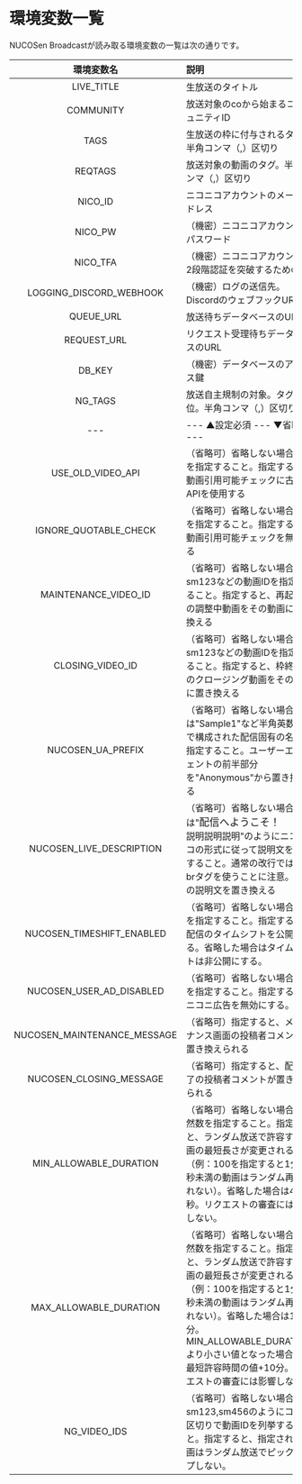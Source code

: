 # 環境変数一覧

NUCOSen Broadcastが読み取る環境変数の一覧は次の通りです。

| 環境変数名 | 説明 |
| :--: | :-- |
| LIVE_TITLE | 生放送のタイトル |
| COMMUNITY | 放送対象のcoから始まるコミュニティID |
| TAGS | 生放送の枠に付与されるタグ。半角コンマ（,）区切り |
| REQTAGS | 放送対象の動画のタグ。半角コンマ（,）区切り |
| NICO_ID | ニコニコアカウントのメールアドレス |
| NICO_PW | （機密）ニコニコアカウントのパスワード |
| NICO_TFA | （機密）ニコニコアカウントの2段階認証を突破するための鍵 |
| LOGGING_DISCORD_WEBHOOK | （機密）ログの送信先。DiscordのウェブフックURL |
| QUEUE_URL | 放送待ちデータベースのURL |
| REQUEST_URL | リクエスト受理待ちデータベースのURL |
| DB_KEY | （機密）データベースのアクセス鍵 |
| NG_TAGS | 放送自主規制の対象。タグ単位。半角コンマ（,）区切り |
| --- | --- ▲設定必須 --- ▼省略可 --- |
| USE_OLD_VIDEO_API | （省略可）省略しない場合は1を指定すること。指定すると、動画引用可能チェックに古いAPIを使用する |
| IGNORE_QUOTABLE_CHECK | （省略可）省略しない場合は1を指定すること。指定すると、動画引用可能チェックを無視する |
| MAINTENANCE_VIDEO_ID | （省略可）省略しない場合はsm123などの動画IDを指定すること。指定すると、再起動時の調整中動画をその動画に置き換える |
| CLOSING_VIDEO_ID | （省略可）省略しない場合はsm123などの動画IDを指定すること。指定すると、枠終了前のクロージング動画をその動画に置き換える |
| NUCOSEN_UA_PREFIX | （省略可）省略しない場合は"Sample1"など半角英数字で構成された配信固有の名称を指定すること。ユーザーエージェントの前半部分を"Anonymous"から置き換える |
| NUCOSEN_LIVE_DESCRIPTION | （省略可）省略しない場合は"<font size="+1">配信へようこそ！</font><br />説明説明説明"のようにニコニコの形式に従って説明文を記述すること。通常の改行ではなくbrタグを使うことに注意。配信の説明文を置き換える |
| NUCOSEN_TIMESHIFT_ENABLED | （省略可）省略しない場合は1を指定すること。指定すると、配信のタイムシフトを公開する。省略した場合はタイムシフトは非公開にする。 |
| NUCOSEN_USER_AD_DISABLED | （省略可）省略しない場合は1を指定すること。指定すると、ニコニ広告を無効にする。 |
| NUCOSEN_MAINTENANCE_MESSAGE | （省略可）指定すると、メンテナンス画面の投稿者コメントが置き換えられる |
| NUCOSEN_CLOSING_MESSAGE | （省略可）指定すると、配信終了の投稿者コメントが置き換えられる |
| MIN_ALLOWABLE_DURATION | （省略可）省略しない場合は自然数を指定すること。指定すると、ランダム放送で許容する動画の最短長さが変更される（例：100を指定すると1分40秒未満の動画はランダム再生されない）。省略した場合は45秒。リクエストの審査には影響しない。 |
| MAX_ALLOWABLE_DURATION | （省略可）省略しない場合は自然数を指定すること。指定すると、ランダム放送で許容する動画の最短長さが変更される（例：100を指定すると1分40秒未満の動画はランダム再生されない）。省略した場合は10分。MIN_ALLOWABLE_DURATIONより小さい値となった場合は、最短許容時間の値+10分。リクエストの審査には影響しない。 |
| NG_VIDEO_IDS | （省略可）省略しない場合はsm123,sm456のようにコンマ区切りで動画IDを列挙すること。指定すると、指定された動画はランダム放送でピックアップしない。 |
